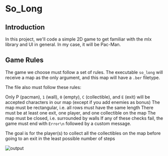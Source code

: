 # So_Long

## Introduction
In this project, we'll code a simple 2D game to get familiar with the mlx library and UI in general. In my case, it will be Pac-Man.

## Game Rules
The game we choose must follow a set of rules. The executable `so_long` will receive a map as the only argument, and this map will have a `.ber` filetype.

The file also must follow these rules:

Only P (pacman), `1` (wall), `0` (empty), `C` (collectible), and `E` (exit) will be accepted characters in our map (except if you add enemies as bonus)
The map must be rectangular, i.e. all rows must have the same length
There must be at least one exit, one player, and one collectible on the map
The map must be closed, i.e. surrounded by walls
If any of these checks fail, the game must end with `Error\n` followed by a custom message.

The goal is for the player(s) to collect all the collectibles on the map before going to an exit in the least possible number of steps

![output](https://github.com/user-attachments/assets/a1bc6e52-db97-4470-a0c6-1ad7a1d06073)
